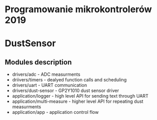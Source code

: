 
# Programowanie mikrokontrolerów 2019
# DustSensor

## Modules description
  * drivers/adc - ADC measurments
  * driivers/timers - dealyed function calls and scheduling
  * drivers/uart - UART communication
  * drivers/dust-sensor - GP2Y1010 dust sensor driver
  * application/logger - high level API for sending text through UART
  * application/multi-measure - higher level API for repeating dust measurments
  * application/app - application control flow
  
  
